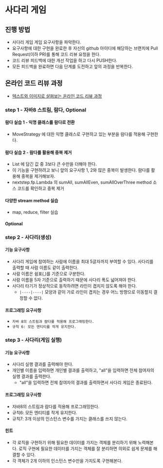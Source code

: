 # 사다리 게임
## 진행 방법
* 사다리 게임 게임 요구사항을 파악한다.
* 요구사항에 대한 구현을 완료한 후 자신의 github 아이디에 해당하는 브랜치에 Pull Request(이하 PR)를 통해 코드 리뷰 요청을 한다.
* 코드 리뷰 피드백에 대한 개선 작업을 하고 다시 PUSH한다.
* 모든 피드백을 완료하면 다음 단계를 도전하고 앞의 과정을 반복한다.

## 온라인 코드 리뷰 과정
* [텍스트와 이미지로 살펴보는 온라인 코드 리뷰 과정](https://github.com/nextstep-step/nextstep-docs/tree/master/codereview)

### step 1 - 자바8 스트림, 람다, Optional
#### 람다 실습 1 - 익명 클래스를 람다로 전환
- MoveStrategy 에 대한 익명 클래스로 구현하고 있는 부분을 람다를 적용해 구현한다.

#### 람다 실습 2 - 람다를 활용해 중복 제거
- List 에 담긴 값 중 3보다 큰 수만을 더해야 한다.
- 이 기능을 구현하려고 보니 앞의 요구사항 1, 2와 많은 중복이 발생한다. 람다를 활용해 중복을 제거해보자.
- nextstep.fp.Lambda 의 sumAll, sumAllEven, sumAllOverThree method 소스 코드를 확인하고 중복 제거

#### 다양한 stream method 실습
- map, reduce, filter 실습

#### Optional

### step 2 - 사다리(생성)
#### 기능 요구사항
- 사다리 게임에 참여하는 사람에 이름을 최대 5글자까지 부여할 수 있다. 사다리를 출력할 때 사람 이름도 같이 출력한다.
- 사람 이름은 쉼표(,)를 기준으로 구분한다.
- 사람 이름을 5자 기준으로 출력하기 때문에 사다리 폭도 넓어져야 한다.
- 사다리 타기가 정상적으로 동작하려면 라인이 겹치지 않도록 해야 한다.
  - `|----|----|` 모양과 같이 가로 라인이 겹치는 경우 어느 방향으로 이동할지 결정할 수 없다.

#### 프로그래밍 요구사항
- `자바 8의 스트림과 람다를 적용해 프로그래밍한다.`
- `규칙 6: 모든 엔티티를 작게 유지한다.`

### step 3 - 사다리(게임 실행)
#### 기능 요구사항
- 사다리 실행 결과를 출력해야 한다.
- 개인별 이름을 입력하면 개인별 결과를 출력하고, "all"을 입력하면 전체 참여자의 실행 결과를 출력한다.
  - "all"을 입력하면 전체 참여자의 결과를 출력하면서 사다리 게임은 종료된다.

#### 프로그래밍 요구사항
- 자바8의 스트림과 람다를 적용해 프로그래밍한다.
- 규칙6: 모든 엔티티를 작게 유지한다.
- 규칙7: 3개 이상의 인스턴스 변수를 가지는 클래스를 쓰지 않는다.

#### 힌트
- 각 로직을 구현하기 위해 필요한 데이터를 가지는 객체를 분리하기 위해 노력해본다. 로직 구현에 필요한 데이터를 가지는 객체를 잘 분리하면 의외로 쉽게 문제를 해결할 수 있다.
- 각 객체가 2개 이하의 인스턴스 변수만을 가지도록 구현해본다.